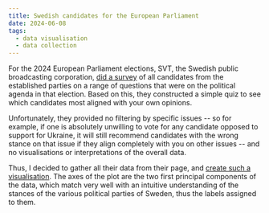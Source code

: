 ```yaml
---
title: Swedish candidates for the European Parliament
date: 2024-06-08
tags:
  - data visualisation
  - data collection
---
```


For the 2024 European Parliament elections, SVT, the Swedish public broadcasting corporation, [did a survey](https://valkompass.svt.se/eu-2024/) of all candidates from the established parties on a range of questions that were on the political agenda in that election. Based on this, they constructed a simple quiz to see which candidates most aligned with your own opinions.

Unfortunately, they provided no filtering by specific issues -- so for example, if one is absolutely unwilling to vote for any candidate opposed to support for Ukraine, it will still recommend candidates with the wrong stance on that issue if they align completely with you on other issues -- and no visualisations or interpretations of the overall data.

Thus, I decided to gather all their data from their page, and [create such a visualisation](https://rpubs.com/vagdur/EUval2024). The axes of the plot are the two first principal components of the data, which match very well with an intuitive understanding of the stances of the various political parties of Sweden, thus the labels assigned to them.

<!--more-->
